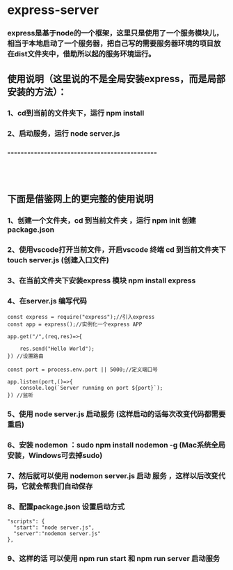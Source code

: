 # express-server
### express是基于node的一个框架，这里只是使用了一个服务模块儿，相当于本地启动了一个服务器，把自己写的需要服务器环境的项目放在dist文件夹中，借助所以起的服务环境运行。

## 使用说明（这里说的不是全局安装express，而是局部安装的方法）：
### 1、cd到当前的文件夹下，运行 npm install
### 2、启动服务，运行 node server.js
### ---------------------------------------------
</br>
</br>

## 下面是借鉴网上的更完整的使用说明
### 1、创建一个文件夹，cd 到当前文件夹 ，运行 npm init 创建package.json
### 2、使用vscode打开当前文件，开启vscode 终端 cd 到当前文件夹下 touch server.js (创建入口文件)
### 3、在当前文件夹下安装express 模块 npm install express
### 4、在server.js 编写代码
```shell
const express = require("express");//引入express
const app = express();//实例化一个express APP

app.get("/",(req,res)=>{

    res.send("Hello World");
}) //设置路由

const port = process.env.port || 5000;//定义端口号

app.listen(port,()=>{
    console.log(`Server running on port ${port}`);
}) //监听
```
### 5、使用 node server.js 启动服务 (这样启动的话每次改变代码都需要重启)
### 6、安装 nodemon ：sudo npm install nodemon -g (Mac系统全局安装，Windows可去掉sudo)
### 7、然后就可以使用 nodemon server.js 启动 服务 ，这样以后改变代码，它就会帮我们自动保存
### 8、配置package.json 设置启动方式
```shell
"scripts": {
  "start": "node server.js",
  "server":"nodemon server.js"
},
```
### 9、这样的话 可以使用 npm run start 和 npm run server 启动服务














